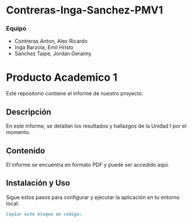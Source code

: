 # Contreras-Inga-Sanchez-PMV1
### Equipo
- Contreras Anton, Alex Ricardo
- Inga Barzola, Emil Hristo
- Sanchez Taipe, Jordan Geralmy
# Producto Academico 1
Este repositorio contiene el informe de nuestro proyecto.
## Descripción
En este informe, se detallan los resultados y hallazgos de la Unidad I por el momento.
## Contenido 
El informe se encuentra en formato PDF y puede ser accedido aqui.
## Instalación y Uso
Sigue estos pasos para configurar y ejecutar la aplicación en tu entorno local:
````markdown
Copiar este bloque de código:
